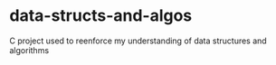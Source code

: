 # data-structs-and-algos
C project used to reenforce my understanding of data structures and algorithms
